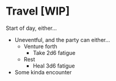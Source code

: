 # Travel [WIP]

Start of day, either…

- Uneventful, and the party can either…
    - Venture forth
        - Take 2d6 fatigue
    - Rest
        - Heal 3d6 fatigue
- Some kinda encounter